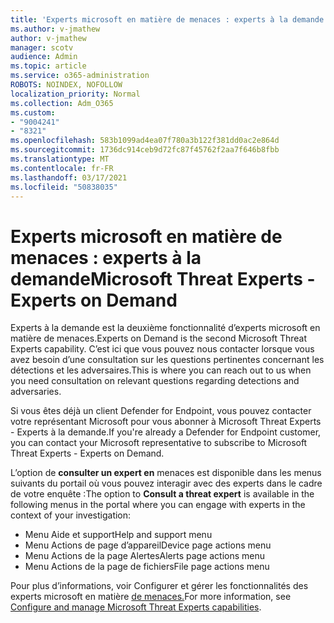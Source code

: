```yaml
---
title: 'Experts microsoft en matière de menaces : experts à la demande'
ms.author: v-jmathew
author: v-jmathew
manager: scotv
audience: Admin
ms.topic: article
ms.service: o365-administration
ROBOTS: NOINDEX, NOFOLLOW
localization_priority: Normal
ms.collection: Adm_O365
ms.custom:
- "9004241"
- "8321"
ms.openlocfilehash: 583b1099ad4ea07f780a3b122f381dd0ac2e864d
ms.sourcegitcommit: 1736dc914ceb9d72fc87f45762f2aa7f646b8fbb
ms.translationtype: MT
ms.contentlocale: fr-FR
ms.lasthandoff: 03/17/2021
ms.locfileid: "50838035"
---
```

# <a name="microsoft-threat-experts---experts-on-demand"></a><span data-ttu-id="cc1e9-102">Experts microsoft en matière de menaces : experts à la demande</span><span class="sxs-lookup"><span data-stu-id="cc1e9-102">Microsoft Threat Experts - Experts on Demand</span></span>

<span data-ttu-id="cc1e9-103">Experts à la demande est la deuxième fonctionnalité d’experts microsoft en matière de menaces.</span><span class="sxs-lookup"><span data-stu-id="cc1e9-103">Experts on Demand is the second Microsoft Threat Experts capability.</span></span> <span data-ttu-id="cc1e9-104">C’est ici que vous pouvez nous contacter lorsque vous avez besoin d’une consultation sur les questions pertinentes concernant les détections et les adversaires.</span><span class="sxs-lookup"><span data-stu-id="cc1e9-104">This is where you can reach out to us when you need consultation on relevant questions regarding detections and adversaries.</span></span>

<span data-ttu-id="cc1e9-105">Si vous êtes déjà un client Defender for Endpoint, vous pouvez contacter votre représentant Microsoft pour vous abonner à Microsoft Threat Experts - Experts à la demande.</span><span class="sxs-lookup"><span data-stu-id="cc1e9-105">If you're already a Defender for Endpoint customer, you can contact your Microsoft representative to subscribe to Microsoft Threat Experts - Experts on Demand.</span></span>

<span data-ttu-id="cc1e9-106">L’option de **consulter un expert en** menaces est disponible dans les menus suivants du portail où vous pouvez interagir avec des experts dans le cadre de votre enquête :</span><span class="sxs-lookup"><span data-stu-id="cc1e9-106">The option to **Consult a threat expert** is available in the following menus in the portal where you can engage with experts in the context of your investigation:</span></span>

- <span data-ttu-id="cc1e9-107">Menu Aide et support</span><span class="sxs-lookup"><span data-stu-id="cc1e9-107">Help and support menu</span></span>
- <span data-ttu-id="cc1e9-108">Menu Actions de page d’appareil</span><span class="sxs-lookup"><span data-stu-id="cc1e9-108">Device page actions menu</span></span>
- <span data-ttu-id="cc1e9-109">Menu Actions de la page Alertes</span><span class="sxs-lookup"><span data-stu-id="cc1e9-109">Alerts page actions menu</span></span>
- <span data-ttu-id="cc1e9-110">Menu Actions de la page de fichiers</span><span class="sxs-lookup"><span data-stu-id="cc1e9-110">File page actions menu</span></span>

<span data-ttu-id="cc1e9-111">Pour plus d’informations, voir Configurer et gérer les fonctionnalités des experts microsoft en matière [de menaces.](https://docs.microsoft.com/windows/security/threat-protection/microsoft-defender-atp/configure-microsoft-threat-experts)</span><span class="sxs-lookup"><span data-stu-id="cc1e9-111">For more information, see [Configure and manage Microsoft Threat Experts capabilities](https://docs.microsoft.com/windows/security/threat-protection/microsoft-defender-atp/configure-microsoft-threat-experts).</span></span>
